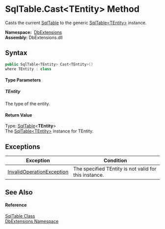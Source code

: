 SqlTable.Cast&lt;TEntity> Method
================================
Casts the current [SqlTable][1] to the generic [SqlTable&lt;TEntity>][2] instance.

  **Namespace:**  [DbExtensions][3]  
  **Assembly:** DbExtensions.dll

Syntax
------

```csharp
public SqlTable<TEntity> Cast<TEntity>()
where TEntity : class

```

#### Type Parameters

##### *TEntity*
The type of the entity.

#### Return Value
Type: [SqlTable][2]&lt;**TEntity**>  
The [SqlTable&lt;TEntity>][2] instance for TEntity.

Exceptions
----------

| Exception                      | Condition                                             |
| ------------------------------ | ----------------------------------------------------- |
| [InvalidOperationException][4] | The specified TEntity is not valid for this instance. |


See Also
--------

#### Reference
[SqlTable Class][1]  
[DbExtensions Namespace][3]  

[1]: README.md
[2]: ../SqlTable_1/README.md
[3]: ../README.md
[4]: https://docs.microsoft.com/dotnet/api/system.invalidoperationexception